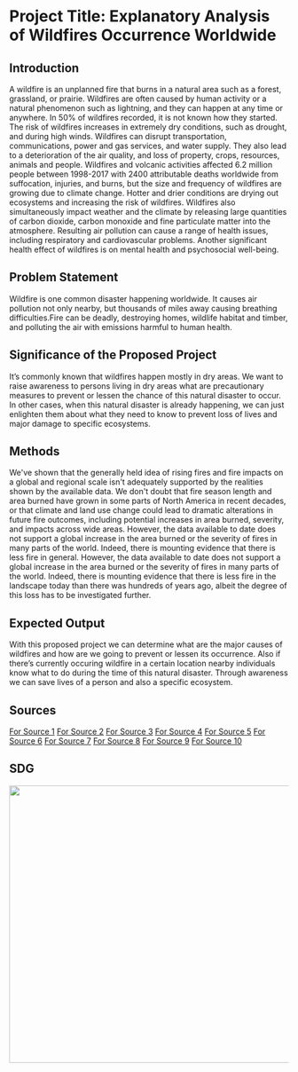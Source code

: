 # Project Title: Explanatory Analysis of Wildfires Occurrence Worldwide
## Introduction

A wildfire is an unplanned fire that burns in a natural area such as a forest, grassland, or prairie. Wildfires are often caused by human activity or a natural phenomenon such as lightning, and they can happen at any time or anywhere. In 50% of wildfires recorded, it is not known how they started.
The risk of wildfires increases in extremely dry conditions, such as drought, and during high winds. Wildfires can disrupt transportation, communications, power and gas services, and water supply. They also lead to a deterioration of the air quality, and loss of property, crops, resources, animals and people.
Wildfires and volcanic activities affected 6.2 million people between 1998-2017 with 2400 attributable deaths worldwide from suffocation, injuries, and burns, but the size and frequency of wildfires are growing due to climate change. Hotter and drier conditions are drying out ecosystems and increasing the risk of wildfires. Wildfires also simultaneously impact weather and the climate by releasing large quantities of carbon dioxide, carbon monoxide and fine particulate matter into the atmosphere. Resulting air pollution can cause a range of health issues, including respiratory and cardiovascular problems. Another significant health effect of wildfires is on mental health and psychosocial well-being.

## Problem Statement

Wildfire is one common disaster happening worldwide. It causes air pollution not only nearby, but thousands of miles away causing breathing difficulties.Fire can be deadly, destroying homes, wildlife habitat and timber, and polluting the air with emissions harmful to human health.

## Significance of the Proposed Project

It’s commonly known that wildfires happen mostly in dry areas. We want to raise awareness to persons living in dry areas what are precautionary measures to prevent or lessen the chance of this natural disaster to occur. In other cases, when this natural disaster is already happening, we can just enlighten them about what they need to know to prevent loss of lives and major damage to specific ecosystems.

## Methods

We've shown that the generally held idea of rising fires and fire impacts on a global and regional scale isn't adequately supported by the realities shown by the available data. We don't doubt that fire season length and area burned have grown in some parts of North America in recent decades, or that climate and land use change could lead to dramatic alterations in future fire outcomes, including potential increases in area burned, severity, and impacts across wide areas. However, the data available to date does not support a global increase in the area burned or the severity of fires in many parts of the world. Indeed, there is mounting evidence that there is less fire in general. However,
 the data available to date does not support a global increase in the area burned or the severity of fires in many parts of the world. Indeed, there is mounting evidence that there is less fire in the landscape today than there was hundreds of years ago, albeit the degree of this loss has to be investigated further.

## Expected Output
With this proposed project we can determine what are the major causes of wildfires and how are we going to prevent or lessen its occurrence. Also if there’s currently occuring wildfire  in a certain location nearby individuals know what to do during the time of this natural disaster. Through awareness we can save lives of a person and also a specific ecosystem.

## Sources
<a href=""> For Source 1</a>
<a href=""> For Source 2</a>
<a href=""> For Source 3</a>
<a href=""> For Source 4</a>
<a href=""> For Source 5</a>
<a href=""> For Source 6</a>
<a href=""> For Source 7</a>
<a href=""> For Source 8</a>
<a href=""> For Source 9</a>
<a href=""> For Source 10</a>


## SDG
<a href="(https://sdgs.un.org/goals/goal15)"><img src= "https://user-images.githubusercontent.com/103124210/170488347-86f346e2-6d51-42a8-acea-ea7edddd6a26.png" width= "1500" height = "500"></a>

